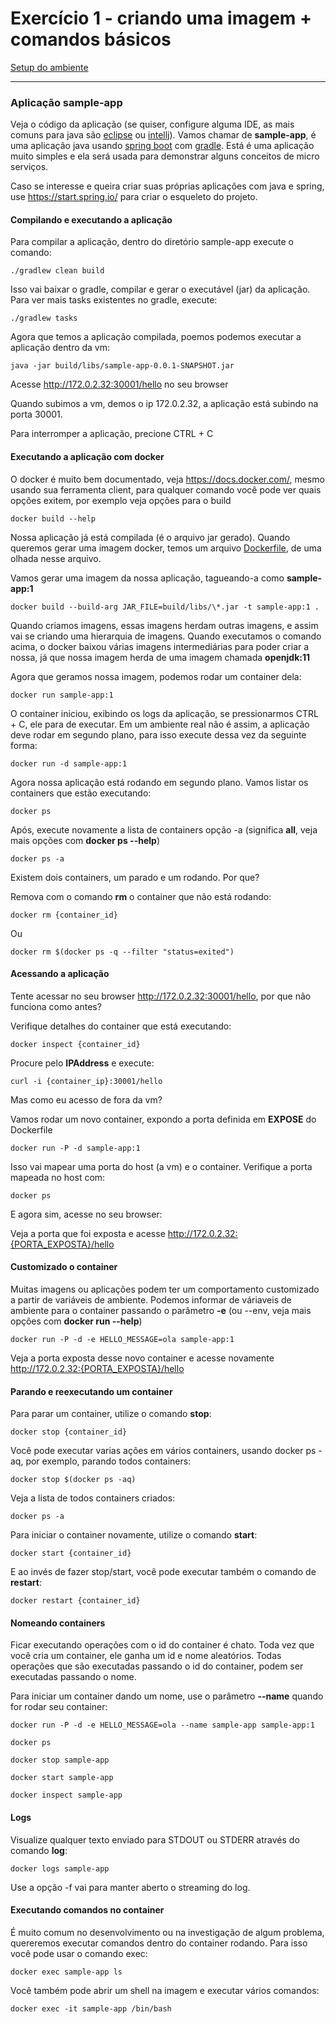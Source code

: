 # Exercício 1 - criando uma imagem + comandos básicos
[Setup do ambiente](https://github.com/luizroos/hands-on-microservices)

---

### Aplicação sample-app

Veja o código da aplicação (se quiser, configure alguma IDE, as mais comuns para java são [eclipse](https://www.eclipse.org/) ou [intellj](https://www.jetbrains.com/pt-br/idea/)). 
Vamos chamar de **sample-app**, é uma aplicação java usando [spring boot](https://spring.io/projects/spring-boot) com [gradle](https://gradle.org/). Está é uma aplicação muito simples e ela será usada para demonstrar alguns conceitos de micro serviços. 

Caso se interesse e queira criar suas próprias aplicações com java e spring, use https://start.spring.io/ para criar o esqueleto do projeto.

#### Compilando e executando a aplicação

Para compilar a aplicação, dentro do diretório sample-app execute o comando:

```console
./gradlew clean build
```

Isso vai baixar o gradle, compilar e gerar o executável (jar) da aplicação. Para ver mais tasks existentes no gradle, execute:

```console
./gradlew tasks
```

Agora que temos a aplicação compilada, poemos podemos executar a aplicação dentro da vm:

```console
java -jar build/libs/sample-app-0.0.1-SNAPSHOT.jar
```

Acesse http://172.0.2.32:30001/hello no seu browser

Quando subimos a vm, demos o ip 172.0.2.32, a aplicação está subindo na porta 30001. 

Para interromper a aplicação, precione CTRL + C

#### Executando a aplicação com docker

O docker é muito bem documentado, veja https://docs.docker.com/, mesmo usando sua ferramenta client, para qualquer comando você pode ver quais opções exitem, por exemplo veja opções para o build

```console
docker build --help
```

Nossa aplicação já está compilada (é o arquivo jar gerado). Quando queremos gerar uma imagem docker, temos um arquivo [Dockerfile](sample-app/Dockerfile), de uma olhada nesse arquivo. 

Vamos gerar uma imagem da nossa aplicação, tagueando-a como **sample-app:1**

```console
docker build --build-arg JAR_FILE=build/libs/\*.jar -t sample-app:1 .
```

Quando criamos imagens, essas imagens herdam outras imagens, e assim vai se criando uma hierarquia de imagens. Quando executamos o comando acima, o docker baixou várias imagens intermediárias para poder criar a nossa, já que nossa imagem herda de uma imagem chamada **openjdk:11**

Agora que geramos nossa imagem, podemos rodar um container dela:

```console
docker run sample-app:1
```

O container iniciou, exibindo os logs da aplicação, se pressionarmos  CTRL + C, ele para de executar. Em um ambiente real não é assim, a aplicação deve rodar em segundo plano, para isso execute dessa vez da seguinte forma:

```console
docker run -d sample-app:1
```

Agora nossa aplicação está rodando em segundo plano. Vamos listar os containers que estão executando:

```console
docker ps
```

Após, execute novamente a lista de containers opção -a (significa **all**, veja mais opções com **docker ps --help**)

```console
docker ps -a
```

Existem dois containers, um parado e um rodando. Por que?

Remova com o comando **rm** o container que não está rodando:

```console
docker rm {container_id}
```

Ou

```console
docker rm $(docker ps -q --filter "status=exited")
```

#### Acessando a aplicação

Tente acessar no seu browser http://172.0.2.32:30001/hello, por que não funciona como antes?

Verifique detalhes do container que está executando:

```console
docker inspect {container_id}
```
Procure pelo **IPAddress** e execute:

```console
curl -i {container_ip}:30001/hello
```

Mas como eu acesso de fora da vm?

Vamos rodar um novo container, expondo a porta definida em **EXPOSE** do Dockerfile

```console
docker run -P -d sample-app:1
```

Isso vai mapear uma porta do host (a vm) e o container. Verifique a porta mapeada no host com:

```console
docker ps
```

E agora sim, acesse no seu browser:

Veja a porta que foi exposta e acesse http://172.0.2.32:{PORTA_EXPOSTA}/hello

#### Customizado o container

Muitas imagens ou aplicações podem ter um comportamento customizado a partir de variáveis de ambiente. Podemos informar de váriaveis de ambiente para o container passando o parâmetro **-e** (ou --env, veja mais opções com **docker run --help**)

```console
docker run -P -d -e HELLO_MESSAGE=ola sample-app:1
```

Veja a porta exposta desse novo container e acesse novamente http://172.0.2.32:{PORTA_EXPOSTA}/hello

#### Parando e reexecutando um container

Para parar um container, utilize o comando **stop**:

```console
docker stop {container_id}
```

Você pode executar varias ações em vários containers, usando docker ps -aq, por exemplo, parando todos containers:

```console
docker stop $(docker ps -aq)
```

Veja a lista de todos containers criados:

```console
docker ps -a
```

Para iniciar o container novamente, utilize o comando **start**:

```console
docker start {container_id}
```

E ao invés de fazer stop/start, você pode executar também o comando de **restart**:

```console
docker restart {container_id}
```

#### Nomeando containers

Ficar executando operações com o id do container é chato. Toda vez que você cria um container, ele ganha um id e nome aleatórios. Todas operações que são executadas passando o id do container, podem ser executadas passando o nome.

Para iniciar um container dando um nome, use o parâmetro  **--name** quando for rodar seu container:

```console
docker run -P -d -e HELLO_MESSAGE=ola --name sample-app sample-app:1

docker ps

docker stop sample-app

docker start sample-app

docker inspect sample-app
```

#### Logs

Visualize qualquer texto enviado para STDOUT ou STDERR através do comando **log**:

```console
docker logs sample-app
```

Use a opção -f vai para manter aberto o streaming do log.

#### Executando comandos no container

É muito comum no desenvolvimento ou na investigação de algum problema, quereremos executar comandos dentro do container rodando. Para isso você pode usar o comando exec:

```console
docker exec sample-app ls
```

Você também pode abrir um shell na imagem e executar vários comandos:

```console
docker exec -it sample-app /bin/bash
```
